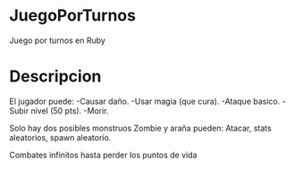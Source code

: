 # JuegoPorTurnos
Juego por turnos en Ruby

# Descripcion
El jugador puede:
  -Causar daño.
  -Usar magia (que cura).
  -Ataque basico.
  -Subir nivel (50 pts).
  -Morir.
  
Solo hay dos posibles monstruos
  Zombie y araña pueden:
  Atacar,
  stats aleatorios,
  spawn aleatorio.
  
Combates infinitos hasta perder los puntos de vida
